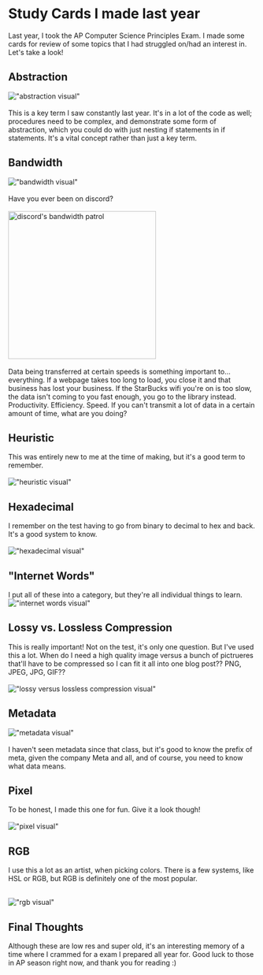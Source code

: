 # Study Cards I made last year
Last year, I took the AP Computer Science Principles Exam. I made some cards for review of some topics that I had struggled on/had an interest in. Let's take a look!

## Abstraction
!["abstraction visual"](https://github.com/CaptainSapphire/PH-s-Blog/blob/main/assets/April%202025/abstraction.jpg?raw=true)<br><br>
This is a key term I saw constantly last year. It's in a lot of the code as well; procedures need to be complex, and demonstrate some form of abstraction, which you could do with just nesting if statements in if statements. It's a vital concept rather than just a key term. 

## Bandwidth
!["bandwidth visual"](https://github.com/CaptainSapphire/PH-s-Blog/blob/main/assets/April%202025/bandwidth.jpg?raw=true)<br><br>
Have you ever been on discord?<br><br>
<img src="https://preview.redd.it/how-do-i-turn-this-off-v0-8eg06gfur7ed1.jpeg?auto=webp&s=fb71eafef9b6d7150c25b42aa7177000128dd949" alt="discord's bandwidth patrol" width="300"/> 
<br><br>
Data being transferred at certain speeds is something important to... everything. If a webpage takes too long to load, you close it and that business has lost your business. If the StarBucks wifi you're on is too slow, the data isn't coming to you fast enough, you go to the library instead. Productivity. Efficiency. Speed. If you can't transmit a lot of data in a certain amount of time, what are you doing?

## Heuristic
This was entirely new to me at the time of making, but it's a good term to remember. <br><br>
!["heuristic visual"](https://github.com/CaptainSapphire/PH-s-Blog/blob/main/assets/April%202025/heuristic.jpg?raw=true)

## Hexadecimal
I remember on the test having to go from binary to decimal to hex and back. It's a good system to know. <br><br>
!["hexadecimal visual"](https://github.com/CaptainSapphire/PH-s-Blog/blob/main/assets/April%202025/hexadecimal.jpg?raw=true)

## "Internet Words"
I put all of these into a category, but they're all individual things to learn. 
!["internet words visual"](https://github.com/CaptainSapphire/PH-s-Blog/blob/main/assets/April%202025/internetwords.jpg?raw=true)

## Lossy vs. Lossless Compression
This is really important! Not on the test, it's only one question. But I've used this a lot. When do I need a high quality image versus a bunch of pictrueres that'll have to be compressed so I can fit it all into one blog post?? PNG, JPEG, JPG, GIF??<br><br>
!["lossy versus lossless compression visual"](https://github.com/CaptainSapphire/PH-s-Blog/blob/main/assets/April%202025/lossyVlossless.jpg?raw=true)

## Metadata
!["metadata visual"](https://github.com/CaptainSapphire/PH-s-Blog/blob/main/assets/April%202025/metadata.jpg?raw=true) <br><br>
I haven't seen metadata since that class, but it's good to know the prefix of meta, given the company Meta and all, and of course, you need to know what data means.


## Pixel
To be honest, I made this one for fun. Give it a look though!<br><br>
!["pixel visual"](https://github.com/CaptainSapphire/PH-s-Blog/blob/main/assets/April%202025/pixel.jpg?raw=true)

## RGB
I use this a lot as an artist, when picking colors. There is a few systems, like HSL or RGB, but RGB is definitely one of the most popular. <br><br>

!["rgb visual"](https://github.com/CaptainSapphire/PH-s-Blog/blob/main/assets/April%202025/rgb.jpg?raw=true)

## Final Thoughts
Although these are low res and super old, it's an interesting memory of a time where I crammed for a exam I prepared all year for. Good luck to those in AP season right now, and thank you for reading :) 

